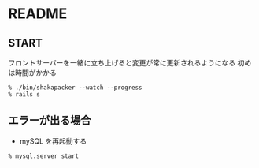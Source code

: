 # README

## START

フロントサーバーを一緒に立ち上げると変更が常に更新されるようになる
初めは時間がかかる

```
% ./bin/shakapacker --watch --progress
% rails s
```

## エラーが出る場合

- mySQL を再起動する

```
% mysql.server start
```
